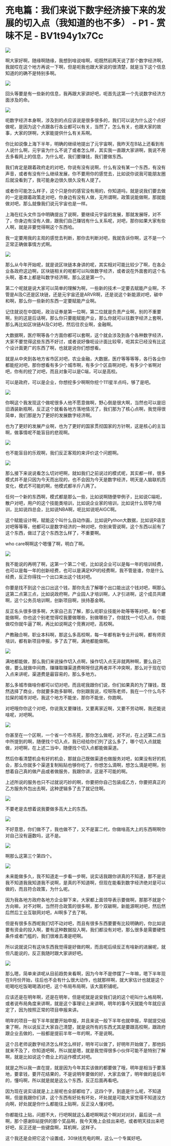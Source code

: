 # 充电篇：我们来说下数字经济接下来的发展的切入点（我知道的也不多） - P1 - 赏味不足 - BV1t94y1x7Cc

![](img/72d9383e514b71d9f0d9aa178a47f535_0.png)

啊大家好啊，随缘啊随缘，我想到啥说啥啊，呃既然前两天说了那个数字经济啊，我就哎在这个地方再说一下啊，但是呃我也跟大家说的很清楚，就是当下这个信息知道的的确不是特别多啊。



![](img/72d9383e514b71d9f0d9aa178a47f535_2.png)

回头等要是有一些新的信息，我再跟大家讲好吧，呃首先这第一个先说数字经济方面涉及的命。

![](img/72d9383e514b71d9f0d9aa178a47f535_4.png)

呃数字经济本身啊，涉及到的点应该说是很多很多的，我们可以说为什么这个点好做呢，是因为这个点跟各行各业都可以有关，当然了，怎么有关，也跟大家的故事，大家的饼啊，大家能提供什么有关系啊。

你比如说像上海下半年，明确的继续地提出了元宇宙啊，我昨天在B站上还看到有人说什么啊，元宇宙为什么不说了或者怎么样，其实我一直跟大家讲啊，我说不用去多看网上的信息，为什么呢，我们要赚钱，我们要做东西。

我们肯定是跟着政府走的对吧，你说有没有说啊，什么有没有某一个东西，有没有声音，或者有没有什么继续发展，你不要用你的感觉去，比如说你说我可能朋友圈后就没看到了，我可能身边很久很久没有人提了。

或者你可能怎么样子，这个只是你的感官没有用的，你知道吗，就是说我们要去做的一定是跟着政策走对吧，你身边有没有人做，无所谓啊，政策说能做啊，那就能做对吧，那么就像我们说元宇宙也是一样。

上海在红头文件当中明确提出了说啊，要继续元宇宙的发展，那就发展呀，对不了，你身边有没有人做，跟我们自己赚钱有什么关系呢，对吧，那你如果大家有些人啊，就是非要觉得啊这个东西哈。

我一定要用我的主观的感觉去判断，那你去判断对吧，我就告诉你啊，这不是一个正常正确做事情方式啊。

![](img/72d9383e514b71d9f0d9aa178a47f535_6.png)

那么从今年开始呢，就是说区块链本身讲的呢，其实相对可能比较少了啊，在各企业各政府这边啊，区块链相关的呢都可以叫做数字经济，或者说在外面套的这个名头啊，基本上都是叫数字经济啊，那么这是第一个。

第二个呢就是说大家可以简单的理解为啊，一些新的技术一定要去赋能产业啊，不管是AI及C还是区块链，还是元宇宙还是ARVR啊，还是说这个新能源对吧，碳中和啊，那么你一些新的东西一定要赋能产业啊。

记住就说在中国呃，政治证券是第一位啊，第二位就是负责产业啊，别的不重要啊，别的这是后话啊，那么你只要能赋能产业，那么你就可以往数字经济上套啊，那么再比如区块链AI及C对吧，然后往农业啊，金融啊。

大数据啊，医疗啊等各个方面你都可以套啊，这个就会涉及到各个各种数字经济，大家不要觉得这些东西不好讨，或者说好像呃设计面比较窄，呃其实已经没有比这个设计面更广的东西了啊，也就是说你们想想看。

就是从中央到各地方省市区对吧，农业金融，大数据，医疗等等等等，各行各业你都能挖对吧，那你想看有多少个城市啊，有多少个区县啊对吧，有多少个省啊对吧，你有的挖了对吧，而且对象可以是C端，可以是高校。

可以是政府，可以是企业，你想挖多少啊啊你挖个111星半点吗，够了是吧。

![](img/72d9383e514b71d9f0d9aa178a47f535_8.png)

你啊这个我发现这个做呢很多人他不愿意做啊，野心倒是很大啊，当然也可以是旧旧酒装新瓶啊，反正这个就看各地方落地情况了，我们那为了核心点啊，我觉得很简单，我们那是为了更好的发展数字经济啊。

也为了更好的发展产业啊，也为了更好的国家贯彻国家的方针啊，这是核心的主旨啊，做事情呢不能盲目的悲观啊。



![](img/72d9383e514b71d9f0d9aa178a47f535_10.png)

也不能盲目的乐观啊，我们反正客观的来评价这个问题啊。

![](img/72d9383e514b71d9f0d9aa178a47f535_12.png)

那么接下来说说看怎么切对吧啊，就如我们之前说过的模式呢，其实都一样，很多模式并不是只因为今天而出现的，也不会因为今天是数字经济，明天是人脑联机而变化，模式不可能的啊，他模式都半斤八两了。

任何一个新的东西啊，模式都是那么一些，比如说啊随便举例子，比如说C端呃，散户对吧，用户的这个技能类培训，比如说企业家的培训，比如说什么领导力培训，比如说四总会，比如说NBA啊，呃比如说呃AIGC啊。

这个赋能设计啊，赋能这个叫什么自动作画，比如说Python大数据，比如说R语言对吧等等等，他都可以是数字经济的一种对吧，你别来管说啊，这个东西以前有了这个东西，做过了这个东西怎么样了，不重要啊。

who care啊啊这个嗯懂了啊，明白了啊。

![](img/72d9383e514b71d9f0d9aa178a47f535_14.png)

我不能说的再明了啊，这第一个第二个呢，比如说企业可以是每一年的培训经费，也可以是每一年的创新经费，也可以是满足KPI的经费啊，我不管是谁，你是什么经费，反正你得找一个出口来出这个钱对吧。

你要是找不到这个出口出这个钱，那你先去了解哪个出口能出这个钱对吧，啊那么这第二点第三点，比如说政府啊，产业园人才培训啊，人才引进啊，这个成员共建啊，这个公务员培训啊，创新项目啊，扶持基金啊。

反正名头很多很多啊，大家自己去了解，那么呃职业技能补助等等等对吧，每个都能做啊，你也这个别老觉得哎我要做哪些，别做哪些了，你就找一个切入点，你能做哎你就牛逼了啊，再比如说啊这个竞赛对吧，高校啊。

产教融合啊，职业本科啊，那这么多高校啊，每一年都有新专业开设啊，都有师资培训，都有新项目申报，多了去了啊，满地都能做啊。



![](img/72d9383e514b71d9f0d9aa178a47f535_16.png)

满地都能做，那么我们来说操作切入点啊，操作切入点无非就两种啊，要么自己做，要么就做中间商，赚赚取赚渠道费啊呀但这两者并不冲突啊，那么对于现在切入点来讲呢，渠道费是最容易的，那么多地方。

那么多城市做啥你都可以切对吧，而且呢我跟你们说，你们如果真的为了赚钱，既然选择了商业，你就要多跑多聊啊，你别跟我说，哎呀陈老师，我在一个什么鸟不拉屎的城市对吧，我这个地方不能坐，那你不能坐，你跑啊。

对吧哦你你这个对吧，你说我又要赚钱，又要离家近啊，又要不劳动啊，我还能说啥呢，对吧啊。

![](img/72d9383e514b71d9f0d9aa178a47f535_18.png)

你甚至在一个区啊，一个省一个市吊死，那你怎么做呢，对不对，在上述第二点当中所提到的啊，随便找个切入点，我已经给你们列了这么多了，哪个切入点就能做，对吧啊，在上述二当中，随便找个切入点都能做渠道。

然后你看清楚机会有好的机会，那就自己既做渠道也做服务对吧，如果没有好的机会，那么你就多个渠道复制粘贴也够你吃了，你想怎么滴啊，想怎么滴是吧啊，别想着自己真的做产品或者做服务，我跟你讲，这是不可能的啊。

上述所说的服务也只不过就说巧妙的啊，你要把你自己包装成乙方，你要把真正的乙方服务外包出去啊，这种逻辑多了去了就记住啊。



![](img/72d9383e514b71d9f0d9aa178a47f535_20.png)

不要老是去想着说我要做多高大上的东西。

![](img/72d9383e514b71d9f0d9aa178a47f535_22.png)

不好意思，你们做不了，我也做不了，又不是富二代，你做啥高大上的东西啊啊你对自己没有逼数吗，这不是。

![](img/72d9383e514b71d9f0d9aa178a47f535_24.png)

啊那么这第三个第四个。

![](img/72d9383e514b71d9f0d9aa178a47f535_26.png)

未来能做多久，我不知道走一步看一步啊，说实话我跟你讲真的不知道，那不是说我不知道我我知道我不说啊，是真的不知道啊，但现在能看到数字经济绝对是可以做的，而且符合政策，为什么呢。

因为我各地方政府各地方企业聊下来，大家都上面领导表示要做啊，那那不就是个方向嘛，对不对啊，当然符合政策的很多啊，那个双碳啊，新能源啊对吧，然后然后然后工业互联网对吧，AI啊多了去了啊。

但是有很多东西呢我们切不动对吧，而且有很多东西要要有比较明确的，你比如说要有资金的投入啊，要有这种数据投入啊，我们都没有对吧，那么很多是需要硬性条件或者门槛的，我们很难去凑是吧啊。

所以说就说只有这块东西我觉得是好做的啊，而且呢后续反正有啥新的进展呢，就但凡能说的，反正我随时跟大家讲好吧。



![](img/72d9383e514b71d9f0d9aa178a47f535_28.png)

那么嗯，简单来讲呢从目前趋势来看啊，因为今年不是停摆了一年嘛，嗯下半年现在9月份开始，往后也不会有什么很大动作，也就那样啊，就大家估计也就是这个呃喝吃吃饭喝喝酒对吧，这个布局布局啊，该大面积铺呢。

应该还是在明年啊，还是在明年，但是呢就是说安我们说的这个呃叫什么格局啊，或者说布局角度来讲啊，就是这个事理论上来讲啊，明年的事今天就能今年就应该定了，因为按照正常的项目申报来讲。

明年的项目一般下半年就要开始申报，并且来说一般下半年也就申报，早就提交结束了啊，所以说反正大家自己清楚，就是说所有的东西尤其是要跟高校啊，跟政府跟企业去做的，一般都是提前半年一年的啊，不是说啊。

这个吕老师说数字经济怎么样怎么样好，明年可以做了，好明年开始做了，那他妈就来不及了，你知道吧啊，所以就是嗯，就是我觉得很多小伙伴可能不是特别了解啊，就是比如说这个商业上的运作模式对吧。

就是之所以我一直在提，就是因为今年其实该做的都要做了哦，明年是相当于要落地，要拿钱，要开花结果的，不是说明年要做的好，大家去做了，明年做的是后年的，懂吗啊，所以就是就是这么个东西，反正后面再看吧。

因为现在说实话就是上上层呢也全部都给了，这四个字，到底是什么呢，不知道啊，但是我跟你们讲，这个东西有好处有坏处，坏处就是可能大家觉得不知道没方向啊，好处就是你什么都能往上贴啊，反正没人懂对吧。

你都能往上贴，问题不大，行吧啊就这么着吧啊啊这个啊对对对对，最后说一点啊，那个感谢B站提供的那个奖品啊，我今天晚上会挂出来吧，或者明天挂出来吧好吧，反正还是一些键盘啊，耳机啊，这样子。

这个我还是会把它这个设置成，30块钱充电的啊，这么一个专属好吧。